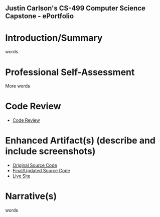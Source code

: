 ## Justin Carlson's CS-499 Computer Science Capstone - ePortfolio


# Introduction/Summary
words

# Professional Self-Assessment
More words

# Code Review
- [Code Review](https://www.youtube.com/watch?v=vIPiO8ax7vM)


# Enhanced Artifact(s) (describe and include screenshots)

- [Original Source Code](https://github.com/justincarlsonsnhu/justincarlsonsnhu.github.io/tree/main/original-source)
- [Final/Updated Source Code](https://github.com/justincarlsonsnhu/justincarlsonsnhu.github.io/tree/main/final-source)
- [Live Site](http://jdc-499-node.eastus.azurecontainer.io:3000/home.html)



# Narrative(s)
words
